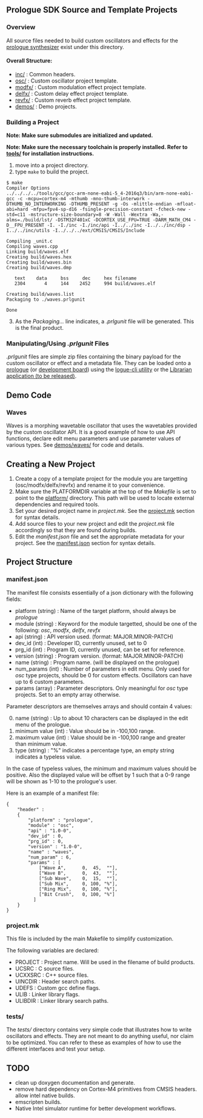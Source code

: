 ## Prologue SDK Source and Template Projects

### Overview

All source files needed to build custom oscillators and effects for the [prologue synthesizer](http://korg.com/prologue) exist under this directory.

#### Overall Structure:
 * [inc/](inc/) : Common headers.
 * [osc/](osc/) : Custom oscillator project template.
 * [modfx/](modfx/) : Custom modulation effect project template.
 * [delfx/](delfx/) : Custom delay effect project template.
 * [revfx/](revfx/) : Custom reverb effect project template.
 * [demos/](demos/) : Demo projects.

### Building a Project

**Note: Make sure submodules are initialized and updated.**

**Note: Make sure the necessary toolchain is properly installed. Refer to [tools/](../../tools/) for installation instructions.**

 1. move into a project directory.
 2. type `make` to build the project.

```
$ make
Compiler Options
../../../../tools/gcc/gcc-arm-none-eabi-5_4-2016q3/bin/arm-none-eabi-gcc -c -mcpu=cortex-m4 -mthumb -mno-thumb-interwork -DTHUMB_NO_INTERWORKING -DTHUMB_PRESENT -g -Os -mlittle-endian -mfloat-abi=hard -mfpu=fpv4-sp-d16 -fsingle-precision-constant -fcheck-new -std=c11 -mstructure-size-boundary=8 -W -Wall -Wextra -Wa,-alms=./build/lst/ -DSTM32F401xC -DCORTEX_USE_FPU=TRUE -DARM_MATH_CM4 -D__FPU_PRESENT -I. -I./inc -I./inc/api -I../../inc -I../../inc/dsp -I../../inc/utils -I../../../ext/CMSIS/CMSIS/Include

Compiling _unit.c
Compiling waves.cpp
Linking build/waves.elf
Creating build/waves.hex
Creating build/waves.bin
Creating build/waves.dmp

   text	   data	    bss	    dec	    hex	filename
   2304	      4	    144	   2452	    994	build/waves.elf

Creating build/waves.list
Packaging to ./waves.prlgunit

Done
```
 3. As the *Packaging...* line indicates, a *.prlgunit* file will be generated. This is the final product.
 
### Manipulating/Using *.prlgunit* Files

*.prlgunit* files are simple zip files containing the binary payload for the custom oscillator or effect and a metadata file.
They can be loaded onto a [prologue](http://korg.com/prologue) (or [development board](../../devboards/)) using the [logue-cli utility](../../tools/logue-cli/) or the [Librarian application (to be released)](http://korg.com/prologue).

## Demo Code

### Waves

Waves is a morphing wavetable oscillator that uses the wavetables provided by the custom oscillator API. It is a good example of how to use API functions, declare edit menu parameters and use parameter values of various types. See [demos/waves/](demos/waves/) for code and details.

## Creating a New Project

1. Create a copy of a template project for the module you are targetting (osc/modfx/delfx/revfx) and rename it to your convenience.
2. Make sure the PLATFORMDIR variable at the top of the *Makefile* is set to point to the [platform/](../) directory. This path will be used to locate external dependencies and required tools.
3. Set your desired project name in *project.mk*. See the [project.mk](#project.mk) section for syntax details.
4. Add source files to your new project and edit the *project.mk* file accordingly so that they are found during builds.
5. Edit the *manifest.json* file and set the appropriate metadata for your project. See the [manifest.json](#manifest.json) section for syntax details.

## Project Structure

### manifest.json

The manifest file consists essentially of a json dictionary with the following fields:

* platform (string) : Name of the target platform, should always be *prologue*
* module (string) : Keyword for the module targetted, should be one of the following: *osc*, *modfx*, *delfx*, *revfx*
* api (string) : API version used. (format: MAJOR.MINOR-PATCH)
* dev_id (int) : Developer ID, currently unused, set to 0
* prg_id (int) : Program ID, currently unused, can be set for reference.
* version (string) : Program version. (format: MAJOR.MINOR-PATCH)
* name (string) : Program name. (will be displayed on the prologue)
* num_params (int) : Number of parameters in edit menu. Only used for *osc* type projects, should be 0 for custom effects. Oscillators can have up to 6 custom parameters.
* params (array) : Parameter descriptors. Only meaningful for *osc* type projects. Set to an empty array otherwise.

Parameter descriptors are themselves arrays and should contain 4 values:

0. name (string) : Up to about 10 characters can be displayed in the edit menu of the prologue.
1. minimum value (int) : Value should be in -100,100 range.
2. maximum value (int) : Value should be in -100,100 range and greater than minimum value.
3. type (string) : "%" indicates a percentage type, an empty string indicates a typeless value. 

In the case of typeless values, the minimum and maximum values should be positive. Also the displayed value will be offset by 1 such that a 0-9 range will be shown as 1-10 to the prologue's user. 

Here is an example of a manifest file:

```
{
    "header" : 
    {
        "platform" : "prologue",
        "module" : "osc",
        "api" : "1.0-0",
        "dev_id" : 0,
        "prg_id" : 0,
        "version" : "1.0-0",
        "name" : "waves",
        "num_param" : 6,
        "params" : [
            ["Wave A",      0,  45,  ""],
            ["Wave B",      0,  43,  ""],
            ["Sub Wave",    0,  15,  ""],
            ["Sub Mix",     0, 100, "%"],
            ["Ring Mix",    0, 100, "%"],
            ["Bit Crush",   0, 100, "%"]
          ]
    }
}
```

### project.mk

This file is included by the main Makefile to simplify customization.

The following variables are declared:

* PROJECT : Project name. Will be used in the filename of build products.
* UCSRC : C source files.
* UCXXSRC :  C++ source files.
* UINCDIR : Header search paths.
* UDEFS : Custom gcc define flags.
* ULIB : Linker library flags.
* ULIBDIR : Linker library search paths.

### tests/

The *tests/* directory contains very simple code that illustrates how to write oscillators and effects. They are not meant to do anything useful, nor claim to be optimized. You can refer to these as examples of how to use the different interfaces and test your setup.

<!-- ## Troubleshooting -->

## TODO

* clean up doxygen documentation and generate.
* remove hard dependency on Cortex-M4 primitives from CMSIS headers. allow intel native builds.
* emscripten builds.
* Native Intel simulator runtime for better development workflows.

